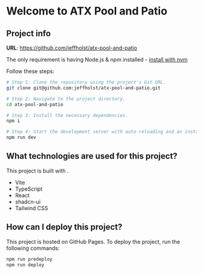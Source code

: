 # Welcome to ATX Pool and Patio 

## Project info

**URL**: https://github.com/jeffholst/atx-pool-and-patio 

The only requirement is having Node.js & npm installed - [install with nvm](https://github.com/nvm-sh/nvm#installing-and-updating)

Follow these steps:

```sh
# Step 1: Clone the repository using the project's Git URL.
git clone git@github.com:jeffholst/atx-pool-and-patio.git 

# Step 2: Navigate to the project directory.
cd atx-pool-and-patio

# Step 3: Install the necessary dependencies.
npm i

# Step 4: Start the development server with auto-reloading and an instant preview.
npm run dev
```

## What technologies are used for this project?

This project is built with .

- Vite
- TypeScript
- React
- shadcn-ui
- Tailwind CSS

## How can I deploy this project?

This project is hosted on GitHub Pages. To deploy the project, run the following commands:

```sh
npm run predeploy
npm run deploy
```
